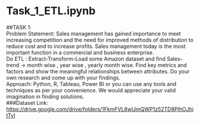 # Task_1_ETL.ipynb
##TASK 1:  
Problem Statement:  Sales management has gained importance to meet increasing competition and the need for improved methods of distribution to reduce cost and to increase profits. Sales management today is the most important function in a commercial and business enterprise.  
Do ETL : Extract-Transform-Load some Amazon dataset and find Sales-trend -> month wise , year wise , yearly month wise. Find key metrics and factors and show the meaningful relationships between attributes. Do your own research and come up with your findings.  
Approach:  Python, R, Tableau, Power BI or you can use any tools and techniques as per your convenience. We would appreciate your valid imagination in finding solutions.  
###Dataset Link:  https://drive.google.com/drive/folders/1FkmFVL8wlJmQWP1z52TD8PlhOJhitTyI
